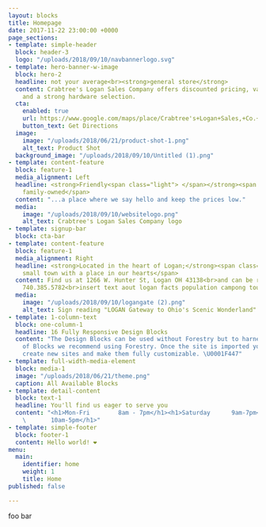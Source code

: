 ```yaml
---
layout: blocks
title: Homepage
date: 2017-11-22 23:00:00 +0000
page_sections:
- template: simple-header
  block: header-3
  logo: "/uploads/2018/09/10/navbannerlogo.svg"
- template: hero-banner-w-image
  block: hero-2
  headline: not your average<br><strong>general store</strong>
  content: Crabtree's Logan Sales Company offers discounted pricing, variety of product
    and a strong hardware selection.
  cta:
    enabled: true
    url: https://www.google.com/maps/place/Crabtree's+Logan+Sales,+Co.+(LS)/@39.543473,-82.4283297,17z/data=!3m1!4b1!4m5!3m4!1s0x8847efb15f380f49:0x251ab97333f97024!8m2!3d39.543473!4d-82.426141
    button_text: Get Directions
  image:
    image: "/uploads/2018/06/21/product-shot-1.png"
    alt_text: Product Shot
  background_image: "/uploads/2018/09/10/Untitled (1).png"
- template: content-feature
  block: feature-1
  media_alignment: Left
  headline: <strong>Friendly<span class="light"> </span></strong><span class="light">&amp;
    family-owned</span>
  content: "...a place where we say hello and keep the prices low."
  media:
    image: "/uploads/2018/09/10/websitelogo.png"
    alt_text: Crabtree's Logan Sales Company logo
- template: signup-bar
  block: cta-bar
- template: content-feature
  block: feature-1
  media_alignment: Right
  headline: <strong>Located in the heart of Logan;</strong><span class="light"> a
    small town with a place in our hearts</span>
  content: Find us at 1266 W. Hunter St, Logan OH 43138<br>and can be reached by phone
    740.385.5782<br>insert text aout logan facts population campong tourism best peeps
  media:
    image: "/uploads/2018/09/10/logangate (2).png"
    alt_text: Sign reading "LOGAN Gateway to Ohio's Scenic Wonderland"
- template: 1-column-text
  block: one-column-1
  headline: 16 Fully Responsive Design Blocks
  content: "The Design Blocks can be used without Forestry but to harness the power
    of Blocks we recommend using Forestry. Once the site is imported you can immediately
    create new sites and make them fully customizable. \U0001F447"
- template: full-width-media-element
  block: media-1
  image: "/uploads/2018/06/21/theme.png"
  caption: All Available Blocks
- template: detail-content
  block: text-1
  headline: You'll find us eager to serve you
  content: "<h1>Mon-Fri        8am - 7pm</h1><h1>Saturday      9am-7pm</h1><h1>Sunday
    \       10am-5pm</h1>"
- template: simple-footer
  block: footer-1
  content: Hello world! ❤︎
menu:
  main:
    identifier: home
    weight: 1
    title: Home
published: false

---
```

foo bar